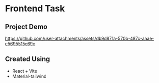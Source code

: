 # Frontend Task

## Project Demo

https://github.com/user-attachments/assets/db9d871a-570b-487c-aaae-e5695515e69c

## Created Using
<ul>
  <li>React + Vite</li>
  <li>Material-tailwind</li>
</ul>
